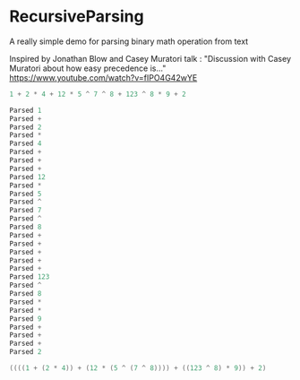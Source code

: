 # RecursiveParsing

A really simple demo for parsing binary math operation from text

Inspired by Jonathan Blow and Casey Muratori talk : "Discussion with Casey Muratori about how easy precedence is..."
https://www.youtube.com/watch?v=fIPO4G42wYE

```c#
1 + 2 * 4 + 12 * 5 ^ 7 ^ 8 + 123 ^ 8 * 9 + 2

Parsed 1
Parsed +
Parsed 2
Parsed *
Parsed 4
Parsed +
Parsed +
Parsed +
Parsed 12
Parsed *
Parsed 5
Parsed ^
Parsed 7
Parsed ^
Parsed 8
Parsed +
Parsed +
Parsed +
Parsed +
Parsed +
Parsed 123
Parsed ^
Parsed 8
Parsed *
Parsed *
Parsed 9
Parsed +
Parsed +
Parsed +
Parsed 2

((((1 + (2 * 4)) + (12 * (5 ^ (7 ^ 8)))) + ((123 ^ 8) * 9)) + 2)
```
